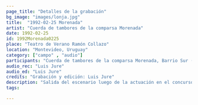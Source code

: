 ```yaml
---
page_title: "Detalles de la grabación"
bg_image: "images/lonja.jpg"
title:  "1992-02-25 Morenada"  
artist: "Cuerda de tambores de la comparsa Morenada"  
date: 1992-02-25  
id: 1992Morenada0225
place: "Teatro de Verano Ramón Collazo"  
location: "Montevideo, Uruguay"  
category: ["campo" , "audio"]  
participants: "Cuerda de tambores de la comparsa Morenada, Barrio Sur (Cuareim)"  
audio_rec: "Luis Jure"  
audio_ed: "Luis Jure"  
credits: "Grabación y edición: Luis Jure"  
description: "Salida del escenario luego de la actuación en el concurso de carnaval"  
tags:  

---
```

